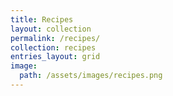 ```yaml
---
title: Recipes
layout: collection
permalink: /recipes/
collection: recipes
entries_layout: grid
image:
  path: /assets/images/recipes.png
---
```

